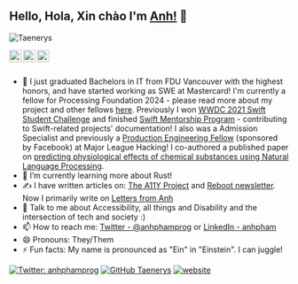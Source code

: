 ## Hello, Hola, Xin chào I'm [Anh!]([http://apham.me/](https://ca.linkedin.com/in/anhpham604)) 👋

<p align="left"> <img src="https://komarev.com/ghpvc/?username=Taenerys&label=Views&color=blue&style=plastic" alt="Taenerys" /> </p>

<a href="https://twitter.com/anhphamprog">
  <img align="left" alt="Anh's Twitter" width="22px" src="https://cdn.jsdelivr.net/npm/simple-icons@v3/icons/twitter.svg" />
</a>
<a href="https://www.linkedin.com/in/anh-pham-aa483a149/">
  <img align="left" alt="Anh's Linkdein" width="22px" src="https://cdn.jsdelivr.net/npm/simple-icons@v3/icons/linkedin.svg" />
</a>
<a href="https://github.com/Taenerys">
  <img align="left" alt="Anh Pham's Github" width="22px" src="https://cdn.jsdelivr.net/npm/simple-icons@v3/icons/github.svg" />
</a>

<br/>
<br/>



- 🔭  I just graduated Bachelors in IT from FDU Vancouver with the highest honors, and have started working as SWE at Mastercard! I'm currently a fellow for Processing Foundation 2024 - please read more about my project and other fellows [here](https://processingfoundation.org/fellowships/fellowships-2024). Previously I won [WWDC 2021 Swift Student Challenge](https://vancouversun.com/news/local-news/deaf-coder-one-of-two-vancouverites-among-global-winners-in-apples-swift-student-challenge) and finished [Swift Mentorship Program](https://swift.org/mentorship/) - contributing to Swift-related projects' documentation! I also was a Admission Specialist and previously a [Production Engineering Fellow](https://fellowship.mlh.io/programs/production-engineering) (sponsored by Facebook) at Major League Hacking! I co-authored a published paper on [predicting physiological effects of chemical substances using Natural Language Processing](https://ieeexplore.ieee.org/document/9569202).
- 🌱  I’m currently learning more about Rust!
- ✍️ I have written articles on: [The A11Y Project](https://www.a11yproject.com/) and [Reboot newsletter](https://reboothq.substack.com/p/design). Now I primarily write on [Letters from Anh](https://anhpham.substack.com/)
- 💬  Talk to me about Accessibility, all things and Disability and the intersection of tech and society :)
- 📫  How to reach me: [Twitter - @anhphamprog](https://twitter.com/anhphamprog) or [LinkedIn - anhpham](https://www.linkedin.com/in/anh-pham-aa483a149/)
- 😄  Pronouns: They/Them
- ⚡  Fun facts: My name is pronounced as "Ein" in "Einstein". I can juggle! 

[![Twitter: anhphamprog](https://img.shields.io/twitter/follow/anhphamprog?style=social)](https://twitter.com/anhphamprog)
[![GitHub Taenerys](https://img.shields.io/github/followers/Taenerys?label=follow&style=social)](https://github.com/Taenerys)
[![website](https://img.shields.io/badge/PortfolioWebsite-apham.me-2648ff?style=flat-square&logo=google-chrome)](http://apham.me/)




